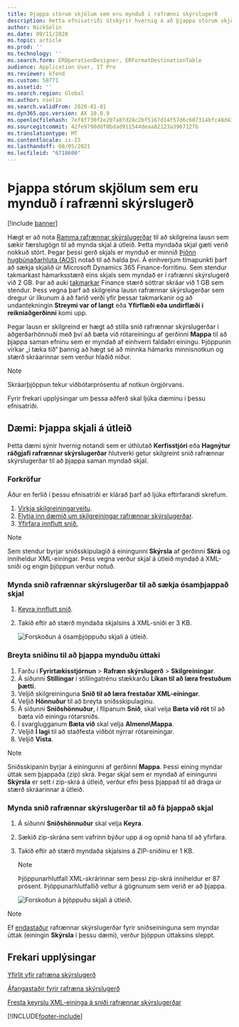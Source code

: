 ```yaml
---
title: Þjappa stórum skjölum sem eru mynduð í rafrænni skýrslugerð
description: Þetta efnisatriði útskýrir hvernig á að þjappa stórum skjölum sem mynduð eru með sniði rafrænnar skýrslugerðar.
author: NickSelin
ms.date: 09/11/2020
ms.topic: article
ms.prod: ''
ms.technology: ''
ms.search.form: EROperationDesigner, ERFormatDestinationTable
audience: Application User, IT Pro
ms.reviewer: kfend
ms.custom: 58771
ms.assetid: ''
ms.search.region: Global
ms.author: nselin
ms.search.validFrom: 2020-01-01
ms.dyn365.ops.version: AX 10.0.9
ms.openlocfilehash: 7ef8f730f2e207a8fd28c2bf5167d14f57d6c607314bfc48d4358a59d3ef5c43
ms.sourcegitcommit: 42fe9790ddf0bdad911544deaa82123a396712fb
ms.translationtype: MT
ms.contentlocale: is-IS
ms.lasthandoff: 08/05/2021
ms.locfileid: "6718600"
---
```

# <a name="compress-large-documents-that-are-generated-in-electronic-reporting"></a>Þjappa stórum skjölum sem eru mynduð í rafrænni skýrslugerð 

[!include [banner](../includes/banner.md)]

Hægt er að nota [Ramma rafrænnar skýrslugerðar](general-electronic-reporting.md) til að skilgreina lausn sem sækir færslugögn til að mynda skjal á útleið. Þetta myndaða skjal gæti verið nokkuð stórt. Þegar þessi gerð skjals er mynduð er minnið [Þjónn hugbúnaðarhluta (AOS)](../dev-tools/access-instances.md#location-of-packages-source-code-and-other-aos-configurations) notað til að halda því. Á einhverjum tímapunkti þarf að sækja skjalið úr Microsoft Dynamics 365 Finance-forritinu. Sem stendur takmarkast hámarksstærð eins skjals sem myndað er í rafrænni skýrslugerð við 2 GB. Þar að auki [takmarkar](https://fix.lcs.dynamics.com/Issue/Details?kb=4569432&bugId=453907&dbType=3) Finance stærð sóttrar skráar við 1 GB sem stendur. Þess vegna þarf að skilgreina lausn rafrænnar skýrslugerðar sem dregur úr líkunum á að farið verði yfir þessar takmarkanir og að undantekningin **Streymi var of langt** eða **Yfirflæði eða undirflæði í reikniaðgerðinni** komi upp.

Þegar lausn er skilgreind er hægt að stilla snið rafrænnar skýrslugerðar í aðgerðarhönnuði með því að bæta við rótareiningu af gerðinni **Mappa** til að þjappa saman efninu sem er myndað af einhverri faldaðri einingu. Þjöppunin virkar „í tæka tíð“ þannig að hægt sé að minnka hámarks minnisnotkun og stærð skráarinnar sem verður hlaðið niður.

> [!NOTE]
> Skráarþjöppun tekur viðbótarprósentu af notkun örgjörvans.

Fyrir frekari upplýsingar um þessa aðferð skal ljúka dæminu í þessu efnisatriði.

## <a name="example-compress-an-outbound-document"></a>Dæmi: Þjappa skjali á útleið

Þetta dæmi sýnir hvernig notandi sem er úthlutað **Kerfisstjóri** eða **Hagnýtur ráðgjafi rafrænnar skýrslugerðar** hlutverki getur skilgreint snið rafrænnar skýrslugerðar til að þjappa saman myndað skjal.

### <a name="prerequisites"></a>Forkröfur

Áður en ferlið í þessu efnisatriði er klárað þarf að ljúka eftirfarandi skrefum.

1. [Virkja skilgreiningarveitu](er-defer-xml-element.md#activate-a-configuration-provider).
2. [Flytja inn dæmið um skilgreiningar rafrænnar skýrslugerðar](er-defer-xml-element.md#import-the-sample-er-configurations).
3. [Yfirfara innflutt snið.](er-defer-xml-element.md#review-the-imported-format)

> [!NOTE]
> Sem stendur byrjar sniðsskipulagið á einingunni **Skýrsla** af gerðinni **Skrá** og inniheldur XML-einingar. Þess vegna verður skjal á útleið myndað á XML-sniði og engin þjöppun verður notuð.

### <a name="generate-an-er-format-to-get-an-uncompressed-document"></a>Mynda snið rafrænnar skýrslugerðar til að sækja ósamþjappað skjal

1. [Keyra innflutt snið](er-defer-xml-element.md#run-the-imported-format).
2. Takið eftir að stærð myndaða skjalsins á XML-sniði er 3 KB.

    ![Forskoðun á ósamþjöppuðu skjali á útleið.](./media/er-compress-outbound-files1.png)

### <a name="modify-the-format-to-compress-the-generated-output"></a>Breyta sniðinu til að þjappa mynduðu úttaki

1. Farðu í **Fyrirtækisstjórnun** \> **Rafræn skýrslugerð** \> **Skilgreiningar**.
2. Á síðunni **Stillingar** í stillingatrénu stækkarðu **Líkan til að læra frestuðum þætti**.
3. Veljið skilgreininguna **Snið til að læra frestaðar XML-einingar**.
4. Veljið **Hönnuður** til að breyta sniðsskipulaginu.
5. Á síðunni **Sniðshönnuður**, í flipanum **Snið**, skal velja **Bæta við rót** til að bæta við einingu rótarsniðs.
6. Í svarglugganum **Bæta við** skal velja **Almenn\\Mappa**.
7. Veljið **Í lagi** til að staðfesta viðbót nýrrar rótareiningar.
8. Veljið **Vista**.

> [!NOTE]
> Sniðsskipanin byrjar á einingunni af gerðinni **Mappa**. Þessi eining myndar úttak sem þjappaða (zip) skrá. Þegar skjal sem er myndað af einingunni **Skýrsla** er sett í zip-skrá á útleið, verður efni þess þjappað til að draga úr stærð skráarinnar á útleið.

### <a name="generate-an-er-format-to-get-a-compressed-document"></a>Mynda snið rafrænnar skýrslugerðar til að fá þjappað skjal

1. Á síðunni **Sniðshönnuður** skal velja **Keyra**.
2. Sækið zip-skrána sem vafrinn býður upp á og opnið hana til að yfirfara.
3. Takið eftir að stærð myndaða skjalsins á ZIP-sniðinu er 1 KB.

    > [!NOTE] 
    > Þjöppunarhlutfall XML-skrárinnar sem þessi zip-skrá inniheldur er 87 prósent. Þjöppunarhlutfallið veltur á gögnunum sem verið er að þjappa.

    ![Forskoðun á þjöppuðu skjali á útleið.](./media/er-compress-outbound-files2.png)

> [!NOTE]
> Ef [endastaður](electronic-reporting-destinations.md) rafrænnar skýrslugerðar fyrir sniðseininguna sem myndar úttak (einingin **Skýrsla** í þessu dæmi), verður þjöppun úttaksins sleppt.

## <a name="additional-resources"></a>Frekari upplýsingar

[Yfirlit yfir rafræna skýrslugerð](general-electronic-reporting.md)

[Áfangastaðir fyrir rafræna skýrslugerð](electronic-reporting-destinations.md)

[Fresta keyrslu XML-eininga á sniði rafrænnar skýrslugerðar](er-defer-xml-element.md)


[!INCLUDE[footer-include](../../../includes/footer-banner.md)]